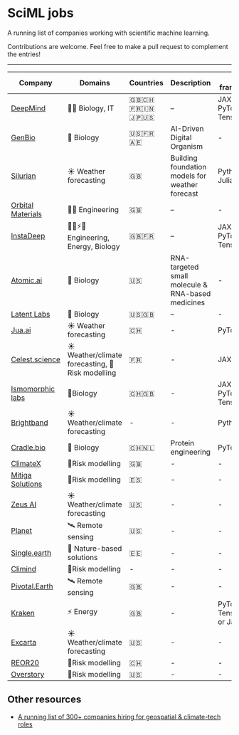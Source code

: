 # SciML jobs

A running list of companies working with scientific machine learning. 

Contributions are welcome. Feel free to make a pull request to complement the entries!

---

| Company         | Domains                                   | Countries                 | Description | ML framework |
|----------------|--------------------------------------------|---------------------------|-----------------------------|------------------------|
| [DeepMind](https://deepmind.google/about/careers/)         | 🧪📱 Biology, IT  | 🇬🇧🇨🇭🇫🇷🇮🇳🇯🇵🇺🇸 | –   | JAX, PyTorch, TensorFlow|
| [GenBio](https://genbio.ai)                                | 🧪 Biology | 🇺🇸🇫🇷🇦🇪                   | AI-Driven Digital Organism | - |
| [Silurian](https://silurian.ai)                            | ☀️ Weather forecasting    | 🇬🇧  | Building foundation models for weather forecast | Python, Julia |
| [Orbital Materials](https://www.orbitalmaterials.com)      | 👷‍♀️ Engineering  | 🇬🇧   | –   | - |
| [InstaDeep](https://www.instadeep.com)                     | 👷‍♀️⚡️🧪 Engineering, Energy, Biology | 🇬🇧🇫🇷    | – | JAX, PyTorch, TensorFlow |
| [Atomic.ai](https://atomic.ai/careers/)  | 🧪 Biology  | 🇺🇸 | RNA-targeted small molecule & RNA-based medicines | - |
| [Latent Labs](https://www.latentlabs.com) | 🧪 Biology | 🇺🇸🇬🇧 | – | - |
| [Jua.ai](https://jua.ai) | ☀️ Weather forecasting | 🇨🇭| - | PyTorch |
| [Celest.science](https://www.celest.science) |☀️ Weather/climate forecasting, 🌊Risk modelling| 🇫🇷 | - | JAX |
| [Ismomorphic labs](https://www.isomorphiclabs.com) | 🧪Biology | 🇨🇭🇬🇧|-| JAX, PyTorch, TensorFlow |
| [Brightband](https://www.brightband.com) | ☀️ Weather/climate forecasting | - | - | Python |
| [Cradle.bio](https://www.cradle.bio) | 🧪 Biology | 🇨🇭🇳🇱| Protein engineering | PyTorch |
|[ClimateX](https://www.climate-x.com)| 🌊Risk modelling |🇬🇧 | - | - |
|[Mitiga Solutions](https://www.mitigasolutions.com) | 🌊Risk modelling | 🇪🇸 | - | - |
| [Zeus AI](https://myzeus.ai) | ☀️ Weather/climate forecasting |  🇺🇸 | - | - |
| [Planet](https://www.planet.com) | 🛰️ Remote sensing |🇺🇸 |- | - |
| [Single.earth](https://www.single.earth/our-approach) | 🌱 Nature-based solutions | 🇪🇪 | - | - |
| [Climind](https://www.climind.co/home/) | 🌊Risk modelling | - | - | - |
| [Pivotal.Earth](https://www.pivotal.earth) | 🛰️ Remote sensing | 🇬🇧 | - | - |
| [Kraken](https://kraken.tech) | ⚡️ Energy | 🇬🇧 | - | PyTorch, TensorFlow, or Jax, |
| [Excarta](https://www.excarta.io) | ☀️ Weather/climate forecasting | 🇺🇸 | - |- |
| [REOR20](https://www.reor20.com) | 🌊Risk modelling | 🇨🇭 | - | - |
| [Overstory](https://www.overstory.com) | 🌊Risk modelling | 🇺🇸 | - | - |

## Other resources
- [A running list of 300+ companies hiring for geospatial & climate-tech roles](https://www.linkedin.com/pulse/running-list-200-companies-hiring-geospatial-roles-ali-ahmadalipour/)
